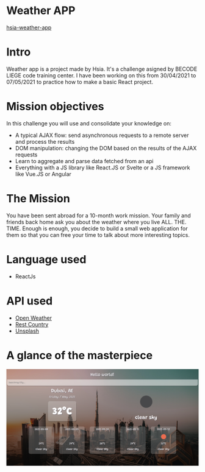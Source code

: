 # Weather APP
[hsia-weather-app](https://hsia-weather-app.netlify.app/)

# Intro
Weather app is a project made by Hsia. It's a challenge asigned by BECODE LIEGE code training center. I have been working on this from 30/04/2021 to 07/05/2021 to practice how to make a basic React project.

# Mission objectives

In this challenge you will use and consolidate your knowledge on:

- A typical AJAX flow: send asynchronous requests to a remote server and process the results
- DOM manipulation: changing the DOM based on the results of the AJAX requests
- Learn to aggregate and parse data fetched from an api
- Everything with a JS library like React.JS or Svelte or a JS framework like Vue.JS or Angular

# The Mission

You have been sent abroad for a 10-month work mission. Your family and friends back home ask you about the weather where you live ALL. THE. TIME.
Enough is enough, you decide to build a small web application for them so that you can free your time to talk about more interesting topics.

# Language used
- ReactJs

# API used
- [Open Weather](https://openweathermap.org/forecast5)
- [Rest Country](https://restcountries.eu/)
- [Unsplash](https://unsplash.com/developers)


# A glance of the masterpiece
![photo](https://raw.githubusercontent.com/yunhsiaho/new-weather-app/main/weatherapp.png)

